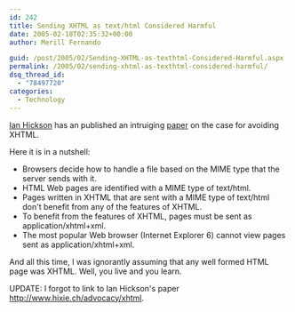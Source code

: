 ```yaml
---
id: 242
title: Sending XHTML as text/html Considered Harmful
date: 2005-02-18T02:35:32+00:00
author: Merill Fernando

guid: /post/2005/02/Sending-XHTML-as-texthtml-Considered-Harmful.aspx
permalink: /2005/02/sending-xhtml-as-texthtml-considered-harmful/
dsq_thread_id:
  - "78497720"
categories:
  - Technology
---
```

<P><A href="http://ln.hixie.ch/">Ian Hickson</A> has an published an intruiging <A href="http://www.hixie.ch/advocacy/xhtml">paper</A> on the case for avoiding XHTML. </P>
<P>Here it is in a nutshell: </P>
<UL>
<LI>Browsers decide how to handle a file based on the MIME type that the server sends with it. 
<LI>HTML Web pages are identified with a MIME type of text/html. 
<LI>Pages written in XHTML that are sent with a MIME type of text/html don't benefit from any of the features of XHTML. 
<LI>To benefit from the features of XHTML, pages must be sent as application/xhtml+xml. 
<LI>The most popular Web browser (Internet Explorer 6) cannot view pages sent as application/xhtml+xml. </LI></UL>
<P>And all this time,&nbsp;I was ignorantly&nbsp;assuming that any well formed HTML page was XHTML.&nbsp;Well,&nbsp;you live and you learn.</P>
<P>UPDATE: I forgot to link to Ian Hickson's paper <A href="http://www.hixie.ch/advocacy/xhtml">http://www.hixie.ch/advocacy/xhtml</A>.</P>